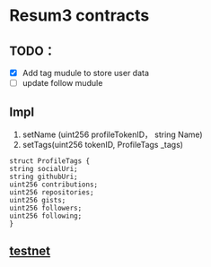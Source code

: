 # Resum3 contracts

## TODO：

- [x] Add tag mudule to store user data
- [ ] update follow mudule
## Impl
1. setName (uint256 profileTokenID， string Name)
2. setTags(uint256 tokenID, ProfileTags  _tags)
```
struct ProfileTags {
string socialUri;
string githubUri;
uint256 contributions;
uint256 repositories;
uint256 gists;
uint256 followers;
uint256 following;
}
```

##  [testnet](https://mumbai.polygonscan.com/address/0x561C4a4aBdb202aa3Ad2730D5A1aBe4EA27f34FE#code)
